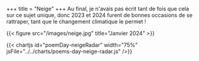 +++
title = "Neige"
+++
Au final, je n'avais pas écrit tant de fois que cela sur ce sujet unique, donc 2023 et 2024 furent de bonnes occasions de se rattraper, tant que le changement climatique le permet !

{{< figure src="/images/neige.jpg" title="Janvier 2024" >}}

{{< chartjs id="poemDay-neigeRadar" width="75%" jsFile="../../charts/poems-day-neige-radar.js" />}}
